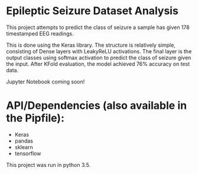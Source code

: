 # Epileptic Seizure Dataset Analysis

This project attempts to predict the class of seizure a sample has given 178 timestamped EEG readings.

This is done using the Keras library. The structure is relatively simple, consisting of Dense layers with LeakyReLU activations. The final layer is the output classes using softmax activation to predict the class of seizure given the input. After KFold evaluation, the model achieved 76% accuracy on test data.

Jupyter Notebook coming soon!

# API/Dependencies (also available in the Pipfile):

- Keras
- pandas
- sklearn
- tensorflow

This project was run in python 3.5.
